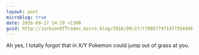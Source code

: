 ```yaml
---
layout: post
microblog: true
date: 2016-09-27 14:19 +1300
guid: http://JacksonOfTrades.micro.blog/2016/09/27/t780577471477354496.html
---
```

Ah yes, I totally forgot that in X/Y Pokemon could jump out of grass at you.
